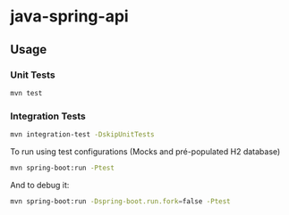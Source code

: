 # java-spring-api

## Usage

### Unit Tests
```bash
mvn test
```

### Integration Tests
```bash
mvn integration-test -DskipUnitTests
```

To run using test configurations (Mocks and pré-populated H2 database)

```bash
mvn spring-boot:run -Ptest
```

And to debug it:
```bash
mvn spring-boot:run -Dspring-boot.run.fork=false -Ptest
```
